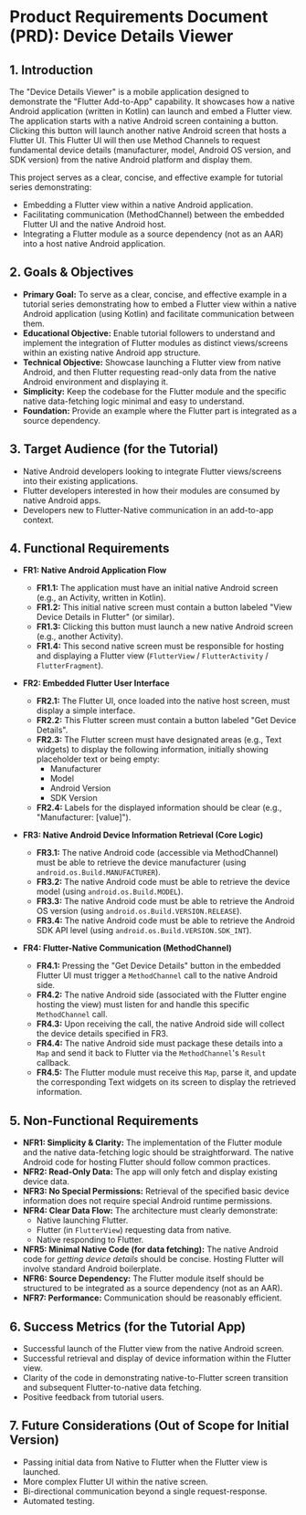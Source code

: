 # Product Requirements Document (PRD): Device Details Viewer

## 1. Introduction

The "Device Details Viewer" is a mobile application designed to demonstrate the "Flutter Add-to-App" capability. It showcases how a native Android application (written in Kotlin) can launch and embed a Flutter view. The application starts with a native Android screen containing a button. Clicking this button will launch another native Android screen that hosts a Flutter UI. This Flutter UI will then use Method Channels to request fundamental device details (manufacturer, model, Android OS version, and SDK version) from the native Android platform and display them.

This project serves as a clear, concise, and effective example for tutorial series demonstrating:
*   Embedding a Flutter view within a native Android application.
*   Facilitating communication (MethodChannel) between the embedded Flutter UI and the native Android host.
*   Integrating a Flutter module as a source dependency (not as an AAR) into a host native Android application.

## 2. Goals & Objectives

*   **Primary Goal:** To serve as a clear, concise, and effective example in a tutorial series demonstrating how to embed a Flutter view within a native Android application (using Kotlin) and facilitate communication between them.
*   **Educational Objective:** Enable tutorial followers to understand and implement the integration of Flutter modules as distinct views/screens within an existing native Android app structure.
*   **Technical Objective:** Showcase launching a Flutter view from native Android, and then Flutter requesting read-only data from the native Android environment and displaying it.
*   **Simplicity:** Keep the codebase for the Flutter module and the specific native data-fetching logic minimal and easy to understand.
*   **Foundation:** Provide an example where the Flutter part is integrated as a source dependency.

## 3. Target Audience (for the Tutorial)

*   Native Android developers looking to integrate Flutter views/screens into their existing applications.
*   Flutter developers interested in how their modules are consumed by native Android apps.
*   Developers new to Flutter-Native communication in an add-to-app context.

## 4. Functional Requirements

*   **FR1: Native Android Application Flow**
    *   **FR1.1:** The application must have an initial native Android screen (e.g., an Activity, written in Kotlin).
    *   **FR1.2:** This initial native screen must contain a button labeled "View Device Details in Flutter" (or similar).
    *   **FR1.3:** Clicking this button must launch a new native Android screen (e.g., another Activity).
    *   **FR1.4:** This second native screen must be responsible for hosting and displaying a Flutter view (`FlutterView` / `FlutterActivity` / `FlutterFragment`).

*   **FR2: Embedded Flutter User Interface**
    *   **FR2.1:** The Flutter UI, once loaded into the native host screen, must display a simple interface.
    *   **FR2.2:** This Flutter screen must contain a button labeled "Get Device Details".
    *   **FR2.3:** The Flutter screen must have designated areas (e.g., Text widgets) to display the following information, initially showing placeholder text or being empty:
        *   Manufacturer
        *   Model
        *   Android Version
        *   SDK Version
    *   **FR2.4:** Labels for the displayed information should be clear (e.g., "Manufacturer: [value]").

*   **FR3: Native Android Device Information Retrieval (Core Logic)**
    *   **FR3.1:** The native Android code (accessible via MethodChannel) must be able to retrieve the device manufacturer (using `android.os.Build.MANUFACTURER`).
    *   **FR3.2:** The native Android code must be able to retrieve the device model (using `android.os.Build.MODEL`).
    *   **FR3.3:** The native Android code must be able to retrieve the Android OS version (using `android.os.Build.VERSION.RELEASE`).
    *   **FR3.4:** The native Android code must be able to retrieve the Android SDK API level (using `android.os.Build.VERSION.SDK_INT`).

*   **FR4: Flutter-Native Communication (MethodChannel)**
    *   **FR4.1:** Pressing the "Get Device Details" button in the embedded Flutter UI must trigger a `MethodChannel` call to the native Android side.
    *   **FR4.2:** The native Android side (associated with the Flutter engine hosting the view) must listen for and handle this specific `MethodChannel` call.
    *   **FR4.3:** Upon receiving the call, the native Android side will collect the device details specified in FR3.
    *   **FR4.4:** The native Android side must package these details into a `Map` and send it back to Flutter via the `MethodChannel`'s `Result` callback.
    *   **FR4.5:** The Flutter module must receive this `Map`, parse it, and update the corresponding Text widgets on its screen to display the retrieved information.

## 5. Non-Functional Requirements

*   **NFR1: Simplicity & Clarity:** The implementation of the Flutter module and the native data-fetching logic should be straightforward. The native Android code for hosting Flutter should follow common practices.
*   **NFR2: Read-Only Data:** The app will only fetch and display existing device data.
*   **NFR3: No Special Permissions:** Retrieval of the specified basic device information does not require special Android runtime permissions.
*   **NFR4: Clear Data Flow:** The architecture must clearly demonstrate:
    *   Native launching Flutter.
    *   Flutter (in `FlutterView`) requesting data from native.
    *   Native responding to Flutter.
*   **NFR5: Minimal Native Code (for data fetching):** The native Android code for *getting device details* should be concise. Hosting Flutter will involve standard Android boilerplate.
*   **NFR6: Source Dependency:** The Flutter module itself should be structured to be integrated as a source dependency (not as an AAR).
*   **NFR7: Performance:** Communication should be reasonably efficient.

## 6. Success Metrics (for the Tutorial App)

*   Successful launch of the Flutter view from the native Android screen.
*   Successful retrieval and display of device information within the Flutter view.
*   Clarity of the code in demonstrating native-to-Flutter screen transition and subsequent Flutter-to-native data fetching.
*   Positive feedback from tutorial users.

## 7. Future Considerations (Out of Scope for Initial Version)

*   Passing initial data from Native to Flutter when the Flutter view is launched.
*   More complex Flutter UI within the native screen.
*   Bi-directional communication beyond a single request-response.
*   Automated testing.